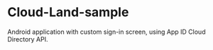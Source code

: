 # Cloud-Land-sample
Android application with custom sign-in screen, using App ID Cloud Directory API.
